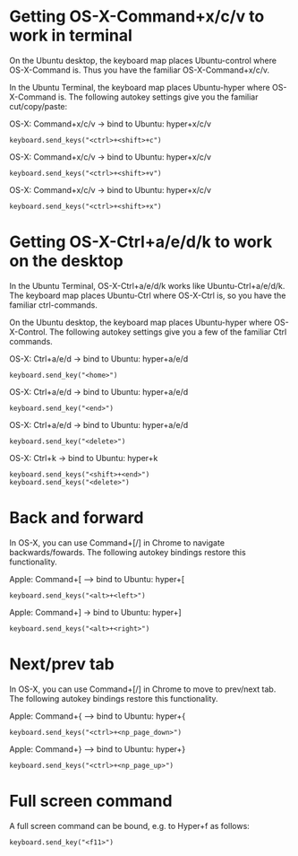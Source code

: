 # Getting OS-X-Command+x/c/v to work in terminal

On the Ubuntu desktop, the keyboard map places Ubuntu-control where OS-X-Command is. Thus you have the familiar OS-X-Command+x/c/v.

In the Ubuntu Terminal, the keyboard map places Ubuntu-hyper where OS-X-Command is. The following autokey settings give you the familiar cut/copy/paste:

OS-X: Command+x/c/v -> bind to Ubuntu: hyper+x/c/v

    keyboard.send_keys("<ctrl>+<shift>+c")

OS-X: Command+x/c/v -> bind to Ubuntu: hyper+x/c/v

    keyboard.send_keys("<ctrl>+<shift>+v")

OS-X: Command+x/c/v -> bind to Ubuntu: hyper+x/c/v

    keyboard.send_keys("<ctrl>+<shift>+x")
    
    
# Getting OS-X-Ctrl+a/e/d/k to work on the desktop

In the Ubuntu Terminal, OS-X-Ctrl+a/e/d/k works like Ubuntu-Ctrl+a/e/d/k. The keyboard map places Ubuntu-Ctrl where OS-X-Ctrl is, so you have the familiar ctrl-commands.

On the Ubuntu desktop, the keyboard map places Ubuntu-hyper where OS-X-Control. The following autokey settings give you a few of the familiar Ctrl commands.

OS-X: Ctrl+a/e/d -> bind to Ubuntu: hyper+a/e/d

    keyboard.send_key("<home>")
    
OS-X: Ctrl+a/e/d -> bind to Ubuntu: hyper+a/e/d

    keyboard.send_key("<end>")
    
OS-X: Ctrl+a/e/d -> bind to Ubuntu: hyper+a/e/d

    keyboard.send_key("<delete>")
    
    
OS-X: Ctrl+k -> bind to Ubuntu: hyper+k    

    keyboard.send_keys("<shift>+<end>")
    keyboard.send_keys("<delete>")
        
# Back and forward
In OS-X, you can use Command+[/] in Chrome to navigate backwards/fowards. The following autokey bindings restore this functionality.

Apple: Command+[ --> bind to Ubuntu: hyper+[

    keyboard.send_keys("<alt>+<left>")

Apple: Command+] -> bind to Ubuntu: hyper+]

    keyboard.send_keys("<alt>+<right>")

# Next/prev tab
In OS-X, you can use Command+[/] in Chrome to move to prev/next tab. The following autokey bindings restore this functionality.

Apple: Command+{ --> bind to Ubuntu: hyper+{    

    keyboard.send_keys("<ctrl>+<np_page_down>")
    
Apple: Command+} --> bind to Ubuntu: hyper+}

    keyboard.send_keys("<ctrl>+<np_page_up>")
    
# Full screen command

A full screen command can be bound, e.g. to Hyper+f as follows:

    keyboard.send_key("<f11>")
